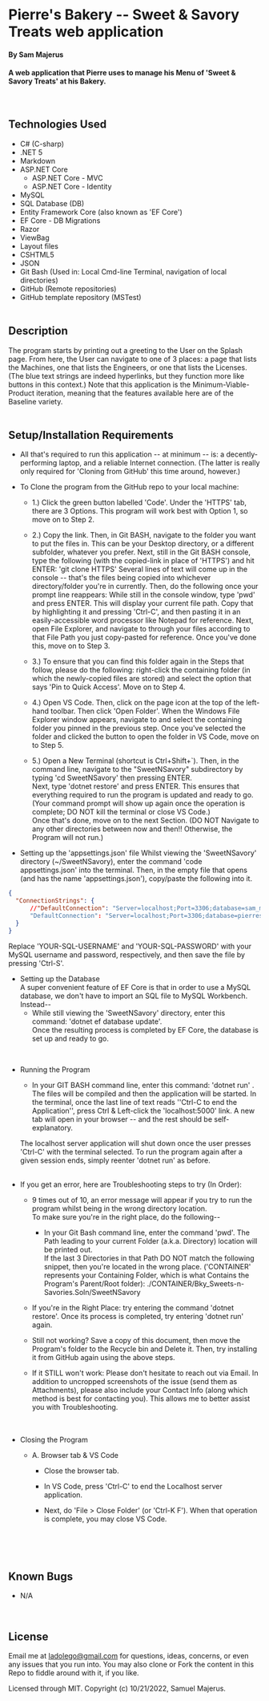 # Pierre's Bakery -- Sweet & Savory Treats web application

#### By Sam Majerus

#### A web application that Pierre uses to manage his Menu of 'Sweet & Savory Treats' at his Bakery. 
<br>

## Technologies Used

* C# (C-sharp)
* .NET 5 
* Markdown
* ASP.NET Core
  * ASP.NET Core - MVC 
  * ASP.NET Core - Identity
* MySQL
* SQL Database (DB) 
* Entity Framework Core  (also known as 'EF Core')
* EF Core - DB Migrations
* Razor
* ViewBag
* Layout files 
* CSHTML5 
* JSON
* Git Bash (Used in: Local Cmd-line Terminal, navigation of local directories)
* GitHub (Remote repositories)
* GitHub template repository (MSTest)
<br><br>


## Description

The program starts by printing out a greeting to the User on the Splash page. From here, the User can navigate to one of 3 places: a page that lists the Machines, one that lists the Engineers, or one that lists the Licenses. (The blue text strings are indeed hyperlinks, but they function more like buttons in this context.) 
Note that this application is the Minimum-Viable-Product iteration, meaning that the features available here are of the Baseline variety. <br><br>


<!-- Resources I found to be helpful whilst developing this application-- 
* [Configuring a Primary Key - Microsoft Learn](https://learn.microsoft.com/en-us/ef/core/modeling/keys?tabs=data-annotations#configuring-a-primary-key)
* [Help with an 'Internal Server Error' that occurs when population of a SelectList dropdown element fails](https://stackoverflow.com/questions/26585495/there-is-no-viewdata-item-of-type-ienumerableselectlistitem-that-has-the-key) <br><br><br> -->


## Setup/Installation Requirements

* All that's required to run this application -- at minimum -- is: a decently-performing laptop, and a reliable Internet connection. (The latter is really only required for 'Cloning from GitHub' this time around, however.) 

* To Clone the program from the GitHub repo to your local machine:

  * 1.) Click the green button labelled 'Code'. Under the 'HTTPS' tab, there are 3 Options. This program will work best with Option 1, so move on to Step 2. <br> 

  * 2.) Copy the link. Then, in Git BASH, navigate to the folder you want to put the files in. This can be your Desktop directory, or a different subfolder, whatever you prefer. Next, still in the Git BASH console, type the following (with the copied-link in place of 'HTTPS') and hit ENTER: 'git clone HTTPS' Several lines of text will come up in the console -- that's the files being copied into whichever directory/folder you're in currently. Then, do the following once your prompt line reappears: While still in the console window, type 'pwd' and press ENTER. This will display your current file path. Copy that by highlighting it and pressing 'Ctrl-C', and then pasting it in an easily-accessible word processor like Notepad for reference. Next, open File Explorer, and navigate to through your files according to that File Path you just copy-pasted for reference. Once you've done this, move on to Step 3. <br>

  * 3.) To ensure that you can find this folder again in the Steps that follow, please do the following: right-click the containing folder (in which the newly-copied files are stored) and select the option that says 'Pin to Quick Access'.  Move on to Step 4. <br>

  * 4.) Open VS Code. Then, click on the page icon at the top of the left-hand toolbar. Then click 'Open Folder'. When the Windows File Explorer window appears, navigate to and select the containing folder you pinned in the previous step. Once you've selected the folder and clicked the button to open the folder in VS Code, move on to Step 5. <br>

  * 5.) Open a New Terminal (shortcut is Ctrl+Shift+`). Then, in the command line, navigate to the "SweetNSavory" subdirectory by typing  'cd SweetNSavory'  then pressing ENTER.   
  Next, type  'dotnet restore'  and press ENTER. This ensures that everything required to run the program is updated and ready to go.   (Your command prompt will show up again once the operation is complete; DO NOT kill the terminal or close VS Code.) <br>
  Once that's done, move on to the next Section.     (DO NOT Navigate to any other directories between now and then!!  Otherwise, the Program will not run.) <br>


* Setting up the 'appsettings.json' file 
Whilst viewing the 'SweetNSavory' directory  (~/SweetNSavory), enter the command 'code appsettings.json' into the terminal. Then, in the empty file that opens (and has the name 'appsettings.json'), copy/paste the following into it.  

```json
{
  "ConnectionStrings": {
      //"DefaultConnection": "Server=localhost;Port=3306;database=sam_majerus;uid=YOUR-SQL-USERNAME;pwd=YOUR-SQL-PASSWORD;"
      "DefaultConnection": "Server=localhost;Port=3306;database=pierres_bky_sweets_n_savories;uid=YOUR-SQL-USERNAME;pwd=YOUR-SQL-PASSWORD;"
  }
}
```
Replace 'YOUR-SQL-USERNAME' and 'YOUR-SQL-PASSWORD' with your MySQL username and password, respectively, and then save the file by pressing 'Ctrl-S'. 
<br>


* Setting up the Database    
  A super convenient feature of EF Core is that in order to use a MySQL database, we don't have to import an SQL file to MySQL Workbench. 
  Instead--
    * While still viewing the 'SweetNSavory' directory, enter this command:  'dotnet ef database update'.  
  Once the resulting process is completed by EF Core, the database is set up and ready to go. 
<br>


* Running the Program 
  
  * In your GIT BASH command line, enter this command:  'dotnet run' .   The files will be compiled and then the application will be started. 
  In the terminal, once the last line of text reads    ''Ctrl-C to end the Application'',  press Ctrl & Left-click the 'localhost:5000' link. A new tab will open in your browser -- and the rest should be self-explanatory. 

  The localhost server application will shut down once the user presses 'Ctrl-C' with the terminal selected.  To run the program again after a given session ends, simply reenter  'dotnet run'  as before.
<br><br>


* If you get an error, here are Troubleshooting steps to try (In Order): 
  * 9 times out of 10, an error message will appear if you try to run the program whilst being in the wrong directory location.  
  To make sure you're in the right place, do the following-- 
    * In your Git Bash command line, enter the command  'pwd'.  The Path leading to your current Folder (a.k.a. Directory) location will be printed out.   
    If the last 3 Directories in that Path DO NOT match the following snippet, then you're located in the wrong place. ('CONTAINER' represents your Containing Folder, which is what Contains the Program's Parent/Root folder):       ./CONTAINER/Bky_Sweets-n-Savories.Soln/SweetNSavory 

  * If you're in the Right Place:  try entering the command  'dotnet restore'.  Once its process is completed, try entering  'dotnet run' again. 

  * Still not working?  Save a copy of this document, then move the Program's folder to the Recycle bin and Delete it. Then, try installing it from GitHub again using the above steps. 

  * If it STILL won't work:  Please don't hesitate to reach out via Email.  In addition to uncropped screenshots of the issue (send them as Attachments), please also include your Contact Info (along which method is best for contacting you).   This allows me to better assist you with Troubleshooting.  
<br><br>

 
* Closing the Program 
  * A. Browser tab & VS Code 
    * Close the browser tab. 
    
    * In VS Code, press 'Ctrl-C' to end the Localhost server application.
    * Next, do  'File > Close Folder'  (or 'Ctrl-K F'). When that operation is complete, you may close VS Code. 

<br><br><br>



## Known Bugs
* N/A
<br>


## License

Email me at ladolego@gmail.com for questions, ideas, concerns, or even any issues that you run into. You may also clone or Fork the content in this Repo to fiddle around with it, if you like.

Licensed through MIT. Copyright (c) 10/21/2022, Samuel Majerus.